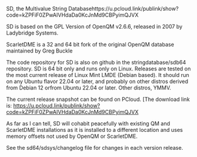 SD, the Multivalue String Databasehttps://u.pcloud.link/publink/show?code=kZPFiF0ZPwAIVHdaDa0KcJnMd9CBPyimQJVX

SD is based on the GPL Version of OpenQM v2.6.6, released in 2007 by Ladybridge Systems.

ScarletDME is a 32 and 64 bit fork of the original OpenQM database maintained by Greg Buckle

The code repository for SD is also on github in the stringdatabase/sdb64 repository.
SD is 64 bit only and runs only on Linux.  Releases are tested on the most current release
of Linux Mint LMDE (Debian based).  It should run on any Ubuntu flavor 22.04 or later, and 
probably on other distros derived from Debian 12 orfrom Ubuntu 22.04 or later. Other distros, YMMV.

The current release snapshot can be found on PCloud.
[The download link is: https://u.pcloud.link/publink/show?code=kZPFiF0ZPwAIVHdaDa0KcJnMd9CBPyimQJVX

As far as I can tell, SD will cohabit peacefully with existing QM and ScarletDME installations as
it is installed to a different location and uses memory offsets not used by OpenQM or ScarletDME.

See the sd64/sdsys/changelog file for changes in each version release.
